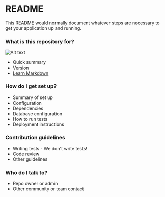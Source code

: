 # README #

This README would normally document whatever steps are necessary to get your application up and running.

### What is this repository for? ###

![Alt text](http://wesleyecarter.files.wordpress.com/2015/07/steak-holder.jpg)

* Quick summary
* Version
* [Learn Markdown](https://bitbucket.org/tutorials/markdowndemo)

### How do I get set up? ###

* Summary of set up
* Configuration
* Dependencies
* Database configuration
* How to run tests
* Deployment instructions

### Contribution guidelines ###

* Writing tests - We don't write tests!
* Code review
* Other guidelines

### Who do I talk to? ###

* Repo owner or admin
* Other community or team contact